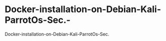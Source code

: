 # Docker-installation-on-Debian-Kali-ParrotOs-Sec.-
Docker-installation-on-Debian-Kali-ParrotOs-Sec. 
